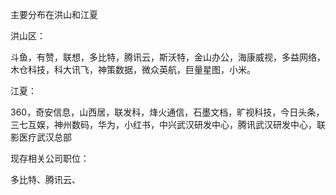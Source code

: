 主要分布在洪山和江夏

洪山区：

斗鱼，有赞，联想，多比特，腾讯云，斯沃特，金山办公，海康威视，多益网络，木仓科技，科大讯飞，神策数据，微众英航，巨量星图，小米。

江夏：

360，奇安信息，山西居，联发科，烽火通信，石墨文档，旷视科技，今日头条，三七互娱，神州数码，华为，小红书，中兴武汉研发中心，腾讯武汉研发中心，联影医疗武汉总部





现存相关公司职位：

多比特、腾讯云、